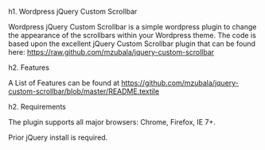 h1. Wordpress jQuery Custom Scrollbar

Wordpress jQuery Custom Scrollbar is a simple wordpress plugin to change the appearance of the scrollbars within your Wordpress theme. The code is based upon the excellent jQuery Custom Scrollbar plugin that can be found here: https://raw.github.com/mzubala/jquery-custom-scrollbar

h2. Features

A List of Features can be found at https://github.com/mzubala/jquery-custom-scrollbar/blob/master/README.textile

h2. Requirements

The plugin supports all major browsers: Chrome, Firefox, IE 7+.

Prior jQuery install is required.